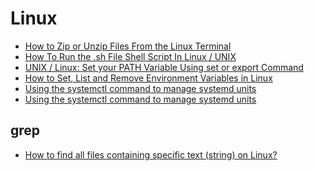 # Linux

- [How to Zip or Unzip Files From the Linux Terminal](https://www.howtogeek.com/414082/how-to-zip-or-unzip-files-from-the-linux-terminal/)
- [How To Run the .sh File Shell Script In Linux / UNIX](https://www.cyberciti.biz/faq/run-execute-sh-shell-script/)
- [UNIX / Linux: Set your PATH Variable Using set or export Command](https://www.cyberciti.biz/faq/unix-linux-adding-path/)
- [How to Set, List and Remove Environment Variables in Linux
  ](https://www.cloudbooklet.com/how-to-set-list-and-remove-environment-variables-in-linux/#:~:text=Delete%20Environment%20Variables&text=You%20need%20to%20just%20use,variable%20name%20to%20delete%20it.&text=This%20command%20will%20remove%20the%20variable%20permanently.)
- [Using the systemctl command to manage systemd units](https://opensource.com/article/20/5/systemd-units)
- [Using the systemctl command to manage systemd units](https://medium.com/@marcelpociot/protect-your-env-files-387b4f66d809)

## grep

- [How to find all files containing specific text (string) on Linux?](https://stackoverflow.com/questions/16956810/how-to-find-all-files-containing-specific-text-string-on-linux)
